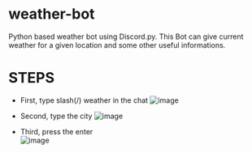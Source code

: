 # weather-bot
Python based weather bot using Discord.py. This Bot can give current weather for a given location and some other useful informations.



# STEPS
- First, type slash(/) weather in the chat
![image](https://github.com/user-attachments/assets/b7165b8c-4371-4f4a-9f5d-d809e679006f)

- Second, type the city
![image](https://github.com/user-attachments/assets/3862c50d-74cb-4718-8e9c-b4a0dcd8eff4)

- Third, press the enter <br />
![image](https://github.com/user-attachments/assets/052378d8-d626-4c05-8662-7e22d6dfea9e)

